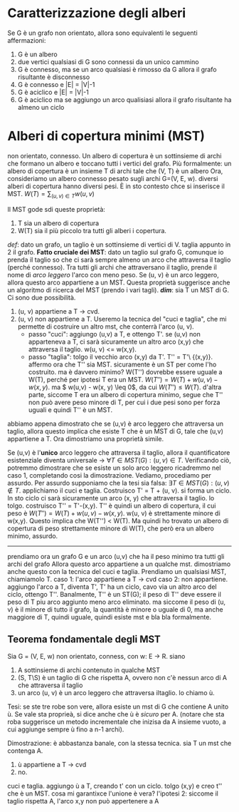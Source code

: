 # Caratterizzazione degli alberi

Se G è un grafo non orientato, allora sono equivalenti le seguenti affermazioni:
1. G è un albero
2. due vertici qualsiasi di G sono connessi da un unico cammino
3. G è connesso, ma se un arco qualsiasi è rimosso da G allora il grafo risultante è disconnesso
4. G è connesso e |E| = |V|-1
5. G è aciclico e |E| = |V|-1
6. G è aciclico ma se aggiungo un arco qualisiasi allora il grafo risultante ha almeno un ciclo

# Alberi di copertura minimi (MST)

non orientato, connesso. Un albero di copertura è un sottinsieme di archi che formano un albero e toccano tutti i vertici del grafo.
Più formalmente: un albero di copertura è un insieme T di archi tale che (V, T) è un albero
Ora, consideriamo un albero connesso pesato sugli archi G=(V, E, w). diversi alberi di copertura hanno diversi pesi. È in sto contesto chce si inserisce il MST. $W(T)=\sum_{(u,v)\in T} w(u, v)$

Il MST gode sdi queste proprietà:
1. T sia un albero di copertura
2. W(T) sia il più piccolo tra tutti gli alberi i copertura.

*def*: dato un grafo, un taglio è un sottinsieme di vertici di V. taglia appunto in 2 il grafo.
**Fatto cruciale dei MST**: dato un taglio sul grafo G, comunque io prenda il taglio so che ci sarà sempre almeno un arco che attraversa il taglio (perché connesso). Tra tutti gli archi che attraversano il taglio, prende il nome di *arco leggero* l'arco con meno peso.
Se (u, v) è un arco leggero, allora questo arco appartiene a un MST. Questa proprietà suggerisce anche un algoritmo di ricerca del MST (prendo i vari tagli).
***dim***: sia T un MST di G. Ci sono due possibilità.
1. (u, v) appartiene a T -> cvd.
2. (u, v) non appartiene a T. Useremo la tecnica del "cuci e taglia", che mi permette di costruire un altro mst, che conterrà l'arco (u, v).
   * passo "cuci": aggiungo (u,v) a T, e ottengo T'. se (u,v) non apparteneva  a T, ci sarà sicuramente un altro arco (x,y) che attraversa il taglio. w(u, v) <= w(x,y).
   * passo "taglia": tolgo il vecchio arco (x,y) da T'. T'' = T'\ {(x,y)}. affermo ora che T'' sia MST. sicuramente è un ST per come l'ho costruito. ma è davvero minimo? W(T'') dovrebbe essere uguale a W(T), perché per ipotesi T era un MST. $W(T'') = W(T) + w(u,v) - w(x, y)$. ma $ w(u,v) - w(x, y) \leq 0$, da cui $W(T'') \leq W(T)$. d'altra parte, siccome T era un albero di copertura minimo, segue che T'' non può avere peso minore di T, per cui i due pesi sono per forza uguali e quindi T'' è un MST.

abbiamo appena dimostrato che se (u,v) è arco leggero che attraversa un taglio, allora questo implica che esiste T che è un MST di G, tale che (u,v) appartiene a T. Ora dimostriamo una proprietà simile.

Se (u,v) è l'**unico** arco leggero che attraversa il taglio, allora il quantificatore esistenziale diventa universale -> $\forall T \in MST(G) : (u, v) \in T$. Verificando ciò, potremmo dimostrare che se esiste un solo arco leggero ricadremmo nel caso 1, completando cosi la dimostrazione. Vediamo, procediamo per assurdo. 
Per assurdo supponiamo che la tesi sia falsa: $\exists T \in MST(G) : (u, v) \notin T$. applichiamo il cuci e taglia. Costruisco T' = T + (u, v). si forma un ciclo. In sto ciclo ci sarà sicuramente un arco (x, y) che attraversa il taglio. lo tolgo. costruisco T'' = T'-(x,y). T'' è quindi un albero di copertura, il cui peso è $W(T'') = W(T) + w(u,v) - w(x, y)$. w(u, v) è strettamente minore di w(x,y). Questo implica che W(T'') < W(T). Ma quindi ho trovato un albero di copertura di peso strettamente minore di W(T), che però era un albero minimo, assurdo.

***

prendiamo ora un grafo G e un arco (u,v) che ha il peso minimo tra tutti gli archi del grafo Allora questo arco appartiene a un qualche mst. dimostriamo anche questo con la tecnica del cuci e taglia. Prendiamo un qualsiasi MST, chiamiamolo T.
caso 1: l'arco appartiene a T -> cvd
caso 2: non appartiene. aggiungo l'arco a T, diventa T', T' ha un ciclo, cavo via un altro arco del ciclo, ottengo T''. Banalmente, T'' è un ST(G); il peso di T'' deve essere il peso di T piu arco aggiunto meno arco eliminato. ma siccome il peso di (u, v) è il minore di tutto il grafo, la quantità è minore o uguale di 0, ma anche maggiore di T, quindi uguale, quindi esiste mst e bla bla formalmente. 

## Teorema fondamentale degli MST
Sia G = (V, E, w) non orientato, conness, con w: E -> R. siano
1. A sottinsieme di archi contenuto in qualche MST
2. (S, T\\S) è un taglio di G che rispetta A, ovvero non c'è nessun arco di A che attraversa il taglio
3. un arco (u, v) è un arco leggero che attraversa iltaglio.  lo chiamo ù. 

Tesi:
se ste tre robe son vere, allora esiste un mst di G che contiene A unito ù. Se vale sta proprieà, si dice anche che ù è *sicuro* per A. 
(notare che sta roba suggerisce un metodo incrementale che inizisa da A insieme vuoto, a cui aggiunge sempre ù fino a n-1 archi). 

Dimostrazione:
è abbastanza banale, con la stessa tecnica.
sia T un mst che contenga A.
1. ù appartiene a T -> cvd
2. no.

cuci e taglia. aggiungo ù a T, creando t' con un ciclo. tolgo (x,y) e creo t'' che è un MST. cosa mi garantixce l'unione è vera? l'ipotesi 2: siccome il taglio rispetta A, l'arco x,y non può appertenere a A